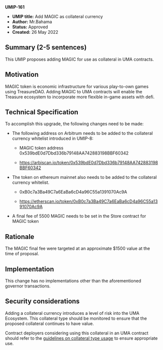 **UMIP-161**

- **UMIP title:** Add MAGIC as collateral currency
- **Author:** Mr.Bahama
- **Status:** Approved
- **Created:** 26 May 2022

## Summary (2-5 sentences)

This UMIP proposes adding MAGIC for use as collateral in UMA contracts.

## Motivation

MAGIC token is economic infrastructure for various play-to-own games using TreasureDAO. Adding MAGIC to UMA contracts will enable the Treasure ecosystem to incorporate more flexible in-game assets with defi. 

## Technical Specification

To accomplish this upgrade, the following changes need to be made:


- The following address on Arbitrum needs to be added to the collateral currency whitelist introduced in UMIP-8:

     - MAGIC token address 0x539bdE0d7Dbd336b79148AA742883198BBF60342

     - https://arbiscan.io/token/0x539bdE0d7Dbd336b79148AA742883198BBF60342

- The token on ethereum mainnet also needs to be added to the collateral currency whitelist. 

     - 0xB0c7a3Ba49C7a6EaBa6cD4a96C55a1391070Ac9A

     - https://etherscan.io/token/0xB0c7a3Ba49C7a6EaBa6cD4a96C55a1391070Ac9A

- A final fee of 5500 MAGIC needs to be set in the Store contract for MAGIC token


## Rationale

The MAGIC final fee were targeted at an approximate $1500 value at the time of proposal.

## Implementation

This change has no implementations other than the aforementioned governor transactions.

## Security considerations

Adding a collateral currency introduces a level of risk into the UMA Ecosystem.  This collateral type should be monitored to ensure that the proposed collateral continues to have value.

Contract deployers considering using this collateral in an UMA contract should refer to the [guidelines on collateral type usage](https://docs.umaproject.org/uma-tokenholders/guidence-on-collateral-currency-addition) to ensure appropriate use.

